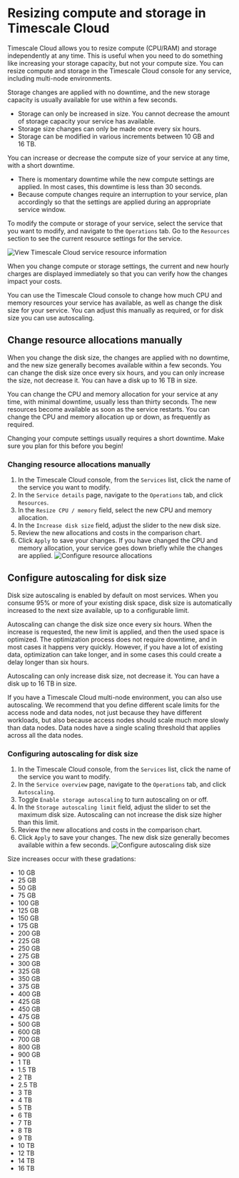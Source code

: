 # Resizing compute and storage in Timescale Cloud
Timescale Cloud allows you to resize compute (CPU/RAM) and storage independently
at any time. This is useful when you need to do something like increasing your
storage capacity, but not your compute size. You can resize compute and storage
in the Timescale Cloud console for any service, including multi-node
environments.

Storage changes are applied with no downtime, and the new storage capacity is
usually available for use within a few seconds.
*   Storage can only be increased in size. You cannot decrease the amount of
    storage capacity your service has available.
*   Storage size changes can only be made once every six hours.
*   Storage can be modified in various increments between 10&nbsp;GB
    and 16&nbsp;TB.

You can increase or decrease the compute size of your service at any time, with
a short downtime.
*   There is momentary downtime while the new compute settings are applied.
    In most cases, this downtime is less than 30 seconds.
*   Because compute changes require an interruption to your service, plan
    accordingly so that the settings are applied during an appropriate service
    window.

To modify the compute or storage of your service, select the service that you
want to modify, and navigate to the `Operations` tab. Go to the `Resources`
section to see the current resource settings for the service.

<img class="main-content__illustration" src="https://s3.amazonaws.com/assets.timescale.com/docs/images/tsc-resources-unchanged.png" alt="View Timescale Cloud service resource information"/>

When you change compute or storage settings, the current and new hourly charges
are displayed immediately so that you can verify how the changes impact your
costs.

You can use the Timescale Cloud console to change how much CPU and memory
resources your service has available, as well as change the disk size for your
service. You can adjust this manually as required, or for disk size you can use autoscaling.

## Change resource allocations manually
When you change the disk size, the changes are applied with no downtime, and the
new size generally becomes available within a few seconds. You can change the
disk size once every six hours, and you can only increase the size, not decrease
it. You can have a disk up to 16&nbsp;TB in size.

You can change the CPU and memory allocation for your service at any time, with
minimal downtime, usually less than thirty seconds. The new resources become
available as soon as the service restarts. You can change the CPU and memory
allocation up or down, as frequently as required.

<highlight type="warning">
Changing your compute settings usually requires a short downtime. Make sure you
plan for this before you begin!
</highlight>

<procedure>

### Changing resource allocations manually
1.  In the Timescale Cloud console, from the `Services` list, click the name of
    the service you want to modify.
1.  In the `Service details` page, navigate to the `Operations` tab, and click
    `Resources`.
1.  In the `Resize CPU / memory` field, select the new CPU and memory
    allocation.
1.  In the `Increase disk size` field, adjust the slider to the new disk size.
1.  Review the new allocations and costs in the comparison chart.
1.  Click `Apply` to save your changes. If you have changed the CPU and memory
    allocation, your service goes down briefly while the changes are applied.
    <img class="main-content__illustration" src="https://s3.amazonaws.com/assets.timescale.com/docs/images/tsc-resources-changed-apply.png" alt="Configure resource allocations"/>

</procedure>

## Configure autoscaling for disk size
Disk size autoscaling is enabled by default on most services. When you consume
95% or more of your existing disk space, disk size is automatically increased to
the next size available, up to a configurable limit.

Autoscaling can change the disk size once every six hours. When the increase is
requested, the new limit is applied, and then the used space is optimized. The
optimization process does not require downtime, and in most cases it happens
very quickly. However, if you have a lot of existing data, optimization can take
longer, and in some cases this could create a delay longer than six hours.

Autoscaling can only increase disk size, not decrease it. You can have a disk up
to 16&nbsp;TB in size.

If you have a Timescale Cloud multi-node environment, you can also use
autoscaling. We recommend that you define different scale limits for the access
node and data nodes, not just because they have different workloads, but also
because access nodes should scale much more slowly than data nodes. Data nodes
have a single scaling threshold that applies across all the data nodes.

<procedure>

### Configuring autoscaling for disk size
1.  In the Timescale Cloud console, from the `Services` list, click the name of
    the service you want to modify.
1.  In the `Service overview` page, navigate to the `Operations` tab, and click
    `Autoscaling`.
1.  Toggle `Enable storage autoscaling` to turn autoscaling on or off.
1.  In the `Storage autoscaling limit` field, adjust the slider to set the
    maximum disk size. Autoscaling can not increase the disk size higher than
    this limit.
1.  Review the new allocations and costs in the comparison chart.
1.  Click `Apply` to save your changes. The new disk size generally becomes
    available within a few seconds.
    <img class="main-content__illustration" src="https://s3.amazonaws.com/assets.timescale.com/docs/images/tsc-autoscaling.png" alt="Configure autoscaling disk size"/>

</procedure>

Size increases occur with these gradations:
*   10&nbsp;GB
*   25&nbsp;GB
*   50&nbsp;GB
*   75&nbsp;GB
*   100&nbsp;GB
*   125&nbsp;GB
*   150&nbsp;GB
*   175&nbsp;GB
*   200&nbsp;GB
*   225&nbsp;GB
*   250&nbsp;GB
*   275&nbsp;GB
*   300&nbsp;GB
*   325&nbsp;GB
*   350&nbsp;GB
*   375&nbsp;GB
*   400&nbsp;GB
*   425&nbsp;GB
*   450&nbsp;GB
*   475&nbsp;GB
*   500&nbsp;GB
*   600&nbsp;GB
*   700&nbsp;GB
*   800&nbsp;GB
*   900&nbsp;GB
*   1&nbsp;TB
*   1.5&nbsp;TB
*   2&nbsp;TB
*   2.5&nbsp;TB
*   3&nbsp;TB
*   4&nbsp;TB
*   5&nbsp;TB
*   6&nbsp;TB
*   7&nbsp;TB
*   8&nbsp;TB
*   9&nbsp;TB
*   10&nbsp;TB
*   12&nbsp;TB
*   14&nbsp;TB
*   16&nbsp;TB

